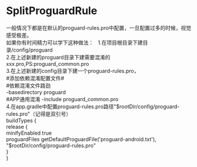 # SplitProguardRule
一般情况下都是在默认的proguard-rules.pro中配置，一旦配置过多的时候，视觉感受极差。  
如果你有时间精力可以学下这种做法：  
1.在项目根目录下建目录/config/proguard  
2.在上述新建的proguard目录下建需要混淆的xxx.pro,PS:proguard_common.pro  
3.在上述新建的config目录下建一个proguard-rules.pro，  
#添加依赖混淆配置文件#  
#依赖混淆文件路劲  
-basedirectory proguard  
#APP通用混淆 
-include proguard_common.pro    
4.在app.gradle中配置proguard-rules.pro路径"$rootDir/config/proguard-rules.pro"（记得是双引号）  
buildTypes {  
        release {  
            minifyEnabled true  
            proguardFiles getDefaultProguardFile('proguard-android.txt'), "$rootDir/config/proguard-rules.pro"  
        }  
    }  
